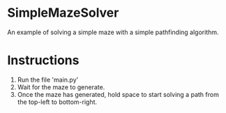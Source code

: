 # SimpleMazeSolver
An example of solving a simple maze with a simple pathfinding algorithm.

# Instructions
1. Run the file 'main.py'
2. Wait for the maze to generate.
3. Once the maze has generated, hold space to start solving a path from the top-left to bottom-right.
